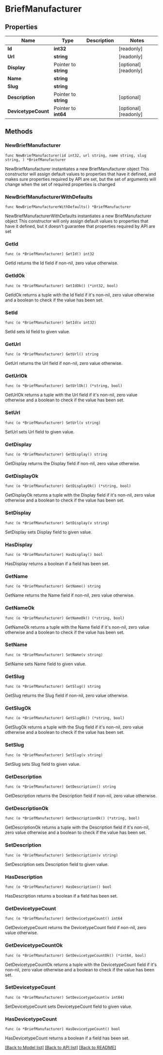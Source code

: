 # BriefManufacturer

## Properties

Name | Type | Description | Notes
------------ | ------------- | ------------- | -------------
**Id** | **int32** |  | [readonly] 
**Url** | **string** |  | [readonly] 
**Display** | Pointer to **string** |  | [optional] [readonly] 
**Name** | **string** |  | 
**Slug** | **string** |  | 
**Description** | Pointer to **string** |  | [optional] 
**DevicetypeCount** | Pointer to **int64** |  | [optional] [readonly] 

## Methods

### NewBriefManufacturer

`func NewBriefManufacturer(id int32, url string, name string, slug string, ) *BriefManufacturer`

NewBriefManufacturer instantiates a new BriefManufacturer object
This constructor will assign default values to properties that have it defined,
and makes sure properties required by API are set, but the set of arguments
will change when the set of required properties is changed

### NewBriefManufacturerWithDefaults

`func NewBriefManufacturerWithDefaults() *BriefManufacturer`

NewBriefManufacturerWithDefaults instantiates a new BriefManufacturer object
This constructor will only assign default values to properties that have it defined,
but it doesn't guarantee that properties required by API are set

### GetId

`func (o *BriefManufacturer) GetId() int32`

GetId returns the Id field if non-nil, zero value otherwise.

### GetIdOk

`func (o *BriefManufacturer) GetIdOk() (*int32, bool)`

GetIdOk returns a tuple with the Id field if it's non-nil, zero value otherwise
and a boolean to check if the value has been set.

### SetId

`func (o *BriefManufacturer) SetId(v int32)`

SetId sets Id field to given value.


### GetUrl

`func (o *BriefManufacturer) GetUrl() string`

GetUrl returns the Url field if non-nil, zero value otherwise.

### GetUrlOk

`func (o *BriefManufacturer) GetUrlOk() (*string, bool)`

GetUrlOk returns a tuple with the Url field if it's non-nil, zero value otherwise
and a boolean to check if the value has been set.

### SetUrl

`func (o *BriefManufacturer) SetUrl(v string)`

SetUrl sets Url field to given value.


### GetDisplay

`func (o *BriefManufacturer) GetDisplay() string`

GetDisplay returns the Display field if non-nil, zero value otherwise.

### GetDisplayOk

`func (o *BriefManufacturer) GetDisplayOk() (*string, bool)`

GetDisplayOk returns a tuple with the Display field if it's non-nil, zero value otherwise
and a boolean to check if the value has been set.

### SetDisplay

`func (o *BriefManufacturer) SetDisplay(v string)`

SetDisplay sets Display field to given value.

### HasDisplay

`func (o *BriefManufacturer) HasDisplay() bool`

HasDisplay returns a boolean if a field has been set.

### GetName

`func (o *BriefManufacturer) GetName() string`

GetName returns the Name field if non-nil, zero value otherwise.

### GetNameOk

`func (o *BriefManufacturer) GetNameOk() (*string, bool)`

GetNameOk returns a tuple with the Name field if it's non-nil, zero value otherwise
and a boolean to check if the value has been set.

### SetName

`func (o *BriefManufacturer) SetName(v string)`

SetName sets Name field to given value.


### GetSlug

`func (o *BriefManufacturer) GetSlug() string`

GetSlug returns the Slug field if non-nil, zero value otherwise.

### GetSlugOk

`func (o *BriefManufacturer) GetSlugOk() (*string, bool)`

GetSlugOk returns a tuple with the Slug field if it's non-nil, zero value otherwise
and a boolean to check if the value has been set.

### SetSlug

`func (o *BriefManufacturer) SetSlug(v string)`

SetSlug sets Slug field to given value.


### GetDescription

`func (o *BriefManufacturer) GetDescription() string`

GetDescription returns the Description field if non-nil, zero value otherwise.

### GetDescriptionOk

`func (o *BriefManufacturer) GetDescriptionOk() (*string, bool)`

GetDescriptionOk returns a tuple with the Description field if it's non-nil, zero value otherwise
and a boolean to check if the value has been set.

### SetDescription

`func (o *BriefManufacturer) SetDescription(v string)`

SetDescription sets Description field to given value.

### HasDescription

`func (o *BriefManufacturer) HasDescription() bool`

HasDescription returns a boolean if a field has been set.

### GetDevicetypeCount

`func (o *BriefManufacturer) GetDevicetypeCount() int64`

GetDevicetypeCount returns the DevicetypeCount field if non-nil, zero value otherwise.

### GetDevicetypeCountOk

`func (o *BriefManufacturer) GetDevicetypeCountOk() (*int64, bool)`

GetDevicetypeCountOk returns a tuple with the DevicetypeCount field if it's non-nil, zero value otherwise
and a boolean to check if the value has been set.

### SetDevicetypeCount

`func (o *BriefManufacturer) SetDevicetypeCount(v int64)`

SetDevicetypeCount sets DevicetypeCount field to given value.

### HasDevicetypeCount

`func (o *BriefManufacturer) HasDevicetypeCount() bool`

HasDevicetypeCount returns a boolean if a field has been set.


[[Back to Model list]](../README.md#documentation-for-models) [[Back to API list]](../README.md#documentation-for-api-endpoints) [[Back to README]](../README.md)



